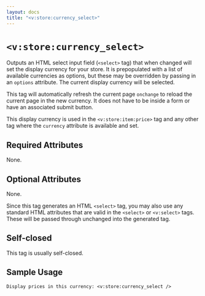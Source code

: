 ```yaml
---
layout: docs
title: "<v:store:currency_select>"
---
```


# `<v:store:currency_select>`

Outputs an HTML select input field (`<select>` tag) that when changed
will set the display currency for your store. It is prepopulated with a
list of available currencies as options, but these may be overridden by
passing in an `options` attribute. The current display currency will be
selected.

This tag will automatically refresh the current page `onchange` to
reload the current page in the new currency. It does not have to be
inside a form or have an associated submit button.

This display currency is used in the `<v:store:item:price>` tag and any
other tag where the `currency` attribute is available and set.

## Required Attributes

None.

## Optional Attributes

None.

Since this tag generates an HTML `<select>` tag, you may also use any
standard HTML attributes that are valid in the `<select>` or
`<v:select>` tags. These will be passed through unchanged into the
generated tag.

## Self-closed

This tag is usually self-closed.

## Sample Usage

    Display prices in this currency: <v:store:currency_select />
